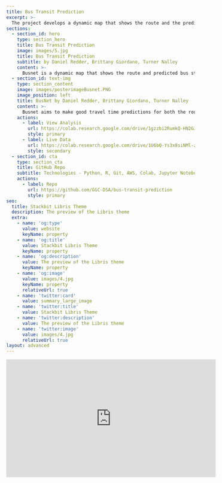 ```yaml
---
title: Bus Transit Prediction
excerpt: >-
  The project develops a dynamic map that shows the route and the predicted time of a bus arrival at a bus station. This project aims to make good travel time predictions for both route and segments of route with the bus GPS data using artificial neural networks. Good prediction helps with urban transportation planning and bus riders’ time planning.
sections:
  - section_id: hero
    type: section_hero
    title: Bus Transit Prediction
    image: images/5.jpg
    title: Bus Transit Prediction
    subtitle: by Daniel Redder, Brittany Giordano, Turner Nalley
    content: >-
      Busnet is a dynamic map that shows the route and predicted bus station arrival time of a bus. Busnet aims to make good travel time predictions for both the route and segments of the route using GPS data and a neural network 
  - section_id: text-img
    type: section_content
    image: images/posterimageBusnet.PNG
    image_position: left
    title: BusNet by Daniel Redder, Brittany Giordano, Turner Nalley
    content: >-
      Busnet aims to make good travel time predictions for both the route and segments of the route using GPS data and a neural network
    actions:
      - label: View Analysis
        url: https://colab.research.google.com/drive/1gzzbi2RumkQ-HN2GJkvz-k8B5H0zaiGB
        style: primary
      - label: Live Data
        url: https://colab.research.google.com/drive/1U6bQ-Ys3x8siNMl-zr0SpZKuEu_uifQ9?usp=sharing
        style: secondary
  - section_id: cta
    type: section_cta
    title: GitHub Repo
    subtitle: Technologies - Python, R, Git, AWS, Colab, Jupyter Notebooks, Tableau, uwsgi, nginx, tmux, cron, notepad++, AWS CLI
    actions:
      - label: Repo
        url: https://github.com/GGC-DSA/bus-transit-prediction
        style: primary
seo:
  title: Stackbit Libris Theme
  description: The preview of the Libris theme
  extra:
    - name: 'og:type'
      value: website
      keyName: property
    - name: 'og:title'
      value: Stackbit Libris Theme
      keyName: property
    - name: 'og:description'
      value: The preview of the Libris theme
      keyName: property
    - name: 'og:image'
      value: images/4.jpg
      keyName: property
      relativeUrl: true
    - name: 'twitter:card'
      value: summary_large_image
    - name: 'twitter:title'
      value: Stackbit Libris Theme
    - name: 'twitter:description'
      value: The preview of the Libris theme
    - name: 'twitter:image'
      value: images/4.jpg
      relativeUrl: true
layout: advanced
---
```

<iframe width="560" height="315" src="https://www.youtube.com/embed/8uuFIi-ghPI" frameborder="0" allow="accelerometer; autoplay; clipboard-write; encrypted-media; gyroscope; picture-in-picture" allowfullscreen></iframe>
